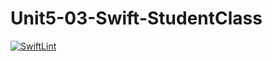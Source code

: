 # Unit5-03-Swift-StudentClass
[![SwiftLint](https://github.com/ICS4U-Programming-MelodyB/Unit5-03-Swift-StudentClass/workflows/SwiftLint/badge.svg)](https://github.com/ICS4U-Programming-MelodyB/Unit5-03-Swift-StudentClass/actions)
